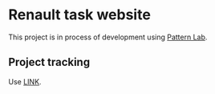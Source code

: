 # Renault task website
This project is in process of development using [Pattern Lab](http://patternlab.io/).

## Project tracking
Use [LINK](https://giga0.github.io/renault_task/public/index.html).